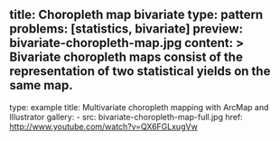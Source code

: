 title: Choropleth map bivariate
type: pattern
problems: [statistics, bivariate]
preview: bivariate-choropleth-map.jpg
content: >
    Bivariate choropleth maps consist of the representation of two statistical yields on the same map.
---
type: example
title:  Multivariate choropleth mapping with ArcMap and Illustrator 
gallery:
    - src: bivariate-choropleth-map-full.jpg
      href: http://www.youtube.com/watch?v=QX6FGLxugVw
